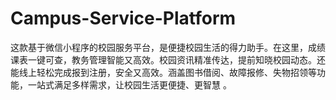 # Campus-Service-Platform
这款基于微信小程序的校园服务平台，是便捷校园生活的得力助手。在这里，成绩课表一键可查，教务管理智能又高效。校园资讯精准传达，提前知晓校园动态。还能线上轻松完成报到注册，安全又高效。涵盖图书借阅、故障报修、失物招领等功能，一站式满足多样需求，让校园生活更便捷、更智慧 。 
